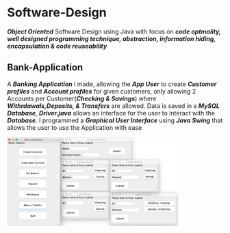 # Software-Design

**_Object Oriented_** Software Design using Java with focus on **_code optmality, well designed programming technique, abstraction, information hiding, encapsulation & code reuseability_**



## Bank-Application

A **_Banking Application_** I made, allowing the **_App User_** to create **_Customer profiles_** and **_Account profiles_** for given customers, only allowing 2 Accounts per Customer(**_Checking & Savings_**) where **_Withrdawals,Deposits, & Transfers_** are allowed. Data is saved in a **_MySQL Database_**, **_Driver.java_** allows an interface for the user to interact with the **_Database_**. I programmed a **_Graphical User Interface_** using **_Java Swing_** that allows the user to use the Application with ease

<img src="GUI.png" alt="GUI" width="400"/>


